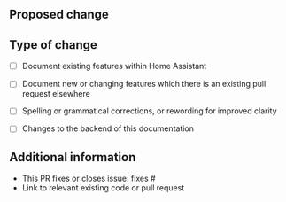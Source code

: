 <!--
  You are amazing! Thanks for contributing to our project!
  Please, DO NOT DELETE ANY TEXT from this template! (unless instructed).
-->

## Proposed change
<!-- 
  Describe the big picture of your changes here to communicate to the
  maintainers why we should accept this pull request.
-->


## Type of change
<!--
  What type of change does your pull request introduce to Home Assistant Developer Documentation? Put an `x` in the appropriate box
  NOTE: Please, check only 1! box! 
  If your PR requires multiple boxes to be checked, you'll most likely need to
  split it into multiple PRs. This makes things easier and faster to code review.
-->

- [ ] Document existing features within Home Assistant
- [ ] Document new or changing features which there is an existing pull request elsewhere
- [ ] Spelling or grammatical corrections, or rewording for improved clarity
- [ ] Changes to the backend of this documentation


## Additional information
<!--
  Details are important, and help maintainers processing your PR.
  Please be sure to fill out additional details, if applicable.
  
  For documentation relating to existing code please link to the relevant file on the appropriate master or dev branch (i.e.: https://github.com/home-assistant/core/blob/7c784b69638f3e2b3c91294b31a62e1058ba9709/homeassistant/components/random/sensor.py#L48-L57)

  For documentation relating to new or changing code, please link to the corresponding pull request (i.e. home-assistant/core#2). This lets us easily check the status of your proposal.
-->

- This PR fixes or closes issue: fixes #
- Link to relevant existing code or pull request
